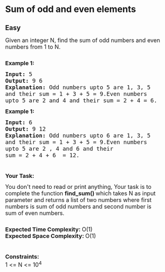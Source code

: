 # Sum of odd and even elements
## Easy
<div class="problems_problem_content__Xm_eO"><p><span style="font-size:18px">Given an integer N, find&nbsp;the sum of odd numbers and even numbers from 1 to N.</span><br>
&nbsp;</p>

<p><span style="font-size:18px"><strong>Example 1:</strong></span></p>

<pre><span style="font-size:18px"><strong>Input: </strong>5
<strong>Output: </strong>9 6
<strong>Explanation: </strong>Odd numbers upto 5 are 1, 3, 5
and their sum = 1 + 3 + 5 = 9.Even numbers
upto 5 are 2 and 4 and their sum = 2 + 4 = 6.</span>
</pre>

<p><span style="font-size:18px"><strong>Example 1:</strong></span></p>

<pre><span style="font-size:18px"><strong>Input: </strong>6
<strong>Output: </strong>9 12</span>
<span style="font-size:18px"><strong>Explanation: </strong>Odd numbers upto 6 are 1, 3, 5
and their sum = 1 + 3 + 5 = 9.Even numbers
upto 5 are 2 , 4 and 6 and their 
sum = 2 + 4 + 6  = 12.</span>
</pre>

<p>&nbsp;</p>

<p><span style="font-size:18px"><strong>Your Task:</strong></span></p>

<p><span style="font-size:18px">You don't need to read or print anything, Your task is to complete the function <strong>find_sum() </strong>which takes N&nbsp;as input parameter and returns a list of two numbers where first numbers is sum of odd numbers and second number is sum of even numbers.</span><br>
&nbsp;</p>

<p><span style="font-size:18px"><strong>Expected Time Complexity:&nbsp;</strong>O(1)<br>
<strong>Expected Space Complexity: </strong>O(1)</span></p>

<p>&nbsp;</p>

<p><span style="font-size:18px"><strong>Constraints:</strong><br>
1 &lt;= N&nbsp;&lt;= 10<sup>4</sup></span></p>
</div>